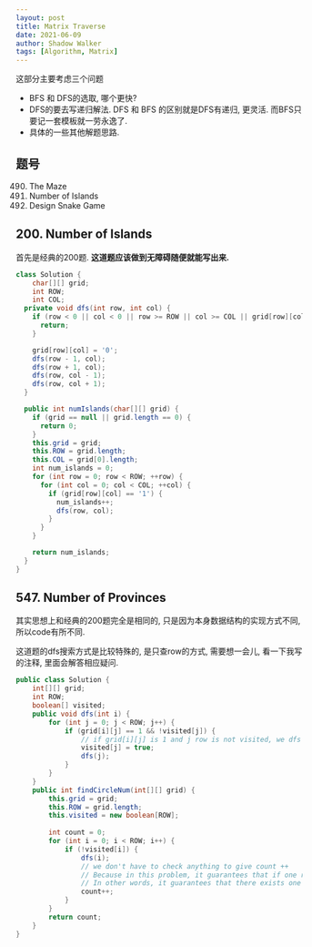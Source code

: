 ```yaml
---
layout: post
title: Matrix Traverse
date: 2021-06-09
author: Shadow Walker
tags: [Algorithm, Matrix]
---
```


这部分主要考虑三个问题

- BFS 和 DFS的选取, 哪个更快? 
- DFS的要去写递归解法. DFS 和 BFS 的区别就是DFS有递归, 更灵活. 而BFS只要记一套模板就一劳永逸了. 
- 具体的一些其他解题思路. 

## 题号

490. The Maze
200. Number of Islands
353. Design Snake Game

## 200. Number of Islands

首先是经典的200题. **这道题应该做到无障碍随便就能写出来.**

```java
class Solution {
    char[][] grid;
    int ROW;
    int COL;
  private void dfs(int row, int col) {
    if (row < 0 || col < 0 || row >= ROW || col >= COL || grid[row][col] == '0') {
      return;
    }

    grid[row][col] = '0';
    dfs(row - 1, col);
    dfs(row + 1, col);
    dfs(row, col - 1);
    dfs(row, col + 1);
  }

  public int numIslands(char[][] grid) {
    if (grid == null || grid.length == 0) {
      return 0;
    }
    this.grid = grid;
    this.ROW = grid.length;
    this.COL = grid[0].length;
    int num_islands = 0;
    for (int row = 0; row < ROW; ++row) {
      for (int col = 0; col < COL; ++col) {
        if (grid[row][col] == '1') {
          num_islands++;
          dfs(row, col);
        }
      }
    }

    return num_islands;
  }
}
``` 

## 547. Number of Provinces

其实思想上和经典的200题完全是相同的, 只是因为本身数据结构的实现方式不同, 所以code有所不同. 

这道题的dfs搜索方式是比较特殊的, 是只查row的方式, 需要想一会儿, 看一下我写的注释, 里面会解答相应疑问. 

```java
public class Solution {
    int[][] grid;
    int ROW;
    boolean[] visited;
    public void dfs(int i) {
        for (int j = 0; j < ROW; j++) {
            if (grid[i][j] == 1 && !visited[j]) {
                // if grid[i][j] is 1 and j row is not visited, we dfs row j. 
                visited[j] = true;
                dfs(j);
            }
        }
    }
    public int findCircleNum(int[][] grid) {
        this.grid = grid;
        this.ROW = grid.length;
        this.visited = new boolean[ROW];
        
        int count = 0;
        for (int i = 0; i < ROW; i++) {
            if (!visited[i]) {
                dfs(i);
                // we don't have to check anything to give count ++
                // Because in this problem, it guarantees that if one row exists, there will be a node.
                // In other words, it guarantees that there exists one 1 in each row.  
                count++;
            }
        }
        return count;
    }
}
```